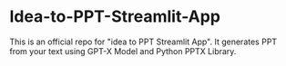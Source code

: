 # Idea-to-PPT-Streamlit-App
This is an official repo for "idea to PPT Streamlit App". It generates PPT from your text using GPT-X Model and Python PPTX Library.
